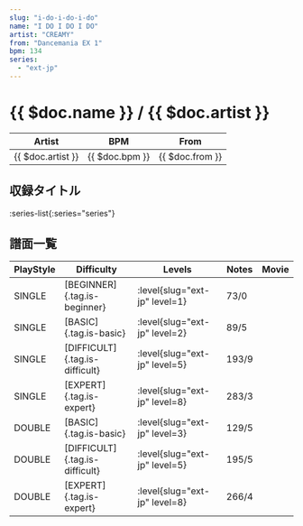 ```yaml
---
slug: "i-do-i-do-i-do"
name: "I DO I DO I DO"
artist: "CREAMY"
from: "Dancemania EX 1"
bpm: 134
series:
  - "ext-jp"
---
```


# {{ $doc.name }} / {{ $doc.artist }}

|Artist|BPM|From|
|------|---|----|
|{{ $doc.artist }}|{{ $doc.bpm }}|{{ $doc.from }}|

## 収録タイトル

:series-list{:series="series"}

## 譜面一覧

|PlayStyle|Difficulty|Levels|Notes|Movie|
|---------|----------|------|-----|-----|
|SINGLE|[BEGINNER]{.tag.is-beginner}|<div class="field is-grouped is-grouped-multiline">:level{slug="ext-jp" level=1}</div>|73/0||
|SINGLE|[BASIC]{.tag.is-basic}|<div class="field is-grouped is-grouped-multiline">:level{slug="ext-jp" level=2}</div>|89/5||
|SINGLE|[DIFFICULT]{.tag.is-difficult}|<div class="field is-grouped is-grouped-multiline">:level{slug="ext-jp" level=5}</div>|193/9||
|SINGLE|[EXPERT]{.tag.is-expert}|<div class="field is-grouped is-grouped-multiline">:level{slug="ext-jp" level=8}</div>|283/3||
|DOUBLE|[BASIC]{.tag.is-basic}|<div class="field is-grouped is-grouped-multiline">:level{slug="ext-jp" level=3}</div>|129/5||
|DOUBLE|[DIFFICULT]{.tag.is-difficult}|<div class="field is-grouped is-grouped-multiline">:level{slug="ext-jp" level=5}</div>|195/5||
|DOUBLE|[EXPERT]{.tag.is-expert}|<div class="field is-grouped is-grouped-multiline">:level{slug="ext-jp" level=8}</div>|266/4||
